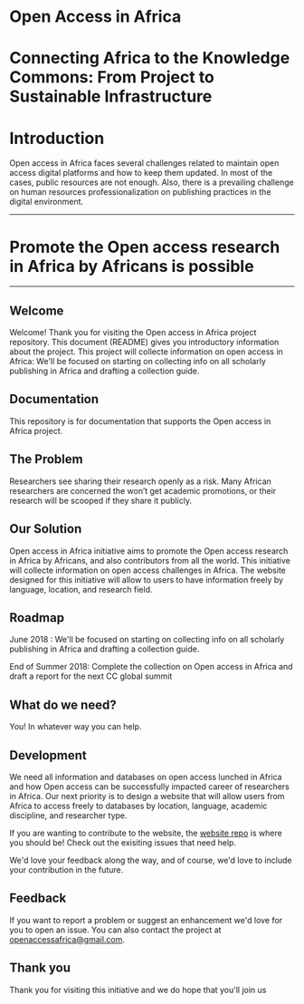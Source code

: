 # Open Access in Africa
# Connecting Africa to the Knowledge Commons: From Project to Sustainable Infrastructure

# Introduction
Open access in Africa faces several challenges related to maintain open access digital platforms and how to keep them updated. In most of the cases, public resources are not enough. Also, there is a prevailing challenge on human resources professionalization on publishing practices in the digital environment.   

 ----
 # Promote the Open access  research  in Africa by Africans is possible 
 ----

Welcome
---
Welcome! Thank you for visiting the Open access in Africa project repository. This document (README) gives you introductory information about the project. This project will collecte information on open access in Africa: We'll be focused on starting  on collecting info on all scholarly publishing in Africa and drafting  a collection guide.
 
Documentation
---
This repository is for documentation that supports the Open access in Africa project.  

The Problem
---
Researchers see sharing their research openly as a risk. Many African researchers are concerned the won’t get academic promotions, or their research will be scooped if they share it publicly. 

Our Solution
---
Open access in Africa  initiative   aims to promote the Open access  research  in Africa by Africans, and also contributors from all the world. This initiative will collecte information on open access challenges in Africa. The website designed for this initiative  will allow to users to have information freely by language, location, and research field.

Roadmap
---
June 2018 : We'll be focused on starting  on collecting info on all scholarly publishing in Africa and drafting  a collection guide.

End of Summer 2018: 
Complete the collection on Open access in Africa and draft a report for the next CC global summit  

What do we need?
---
You! In whatever way you can help.

Development
---

We need all information and databases on open access lunched in Africa and how Open access can be successfully impacted career of researchers in Africa. Our next priority is to design a website that will allow users from Africa to access freely to databases by location, language, academic discipline, and researcher type.

If you are wanting to contribute to the website, the [website repo](https://github.com/CC-Openaccess-Africa-Initiative/journals/) is where you should be! Check out the exisiting issues that need help.

We'd love your feedback along the way, and of course, we'd love to include your contribution in the future.

Feedback
---
If you want to report a problem or suggest an enhancement we'd love for you to open an issue. You can also contact the project at openaccessafrica@gmail.com.

Thank you
---
Thank you for visiting this initiative and we do hope that you'll join us  

